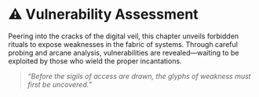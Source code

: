 # ⚠️ Vulnerability Assessment

Peering into the cracks of the digital veil, this chapter unveils forbidden rituals to expose weaknesses in the fabric of systems. Through careful probing and arcane analysis, vulnerabilities are revealed—waiting to be exploited by those who wield the proper incantations.

> *“Before the sigils of access are drawn, the glyphs of weakness must first be uncovered.”*
